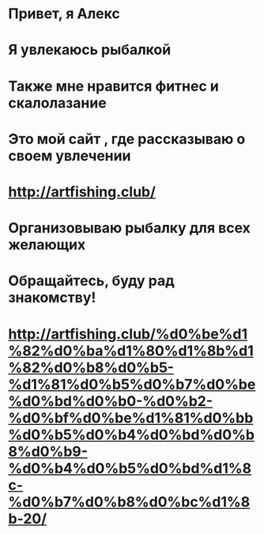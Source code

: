 # Привет, я Алекс

# Я увлекаюсь рыбалкой

# Также мне нравится фитнес и скалолазание

# Это мой сайт ,  где рассказываю о своем увлечении

# http://artfishing.club/

# Организовываю рыбалку для всех желающих

# Обращайтесь, буду рад знакомству! 

# http://artfishing.club/%d0%be%d1%82%d0%ba%d1%80%d1%8b%d1%82%d0%b8%d0%b5-%d1%81%d0%b5%d0%b7%d0%be%d0%bd%d0%b0-%d0%b2-%d0%bf%d0%be%d1%81%d0%bb%d0%b5%d0%b4%d0%bd%d0%b8%d0%b9-%d0%b4%d0%b5%d0%bd%d1%8c-%d0%b7%d0%b8%d0%bc%d1%8b-20/

